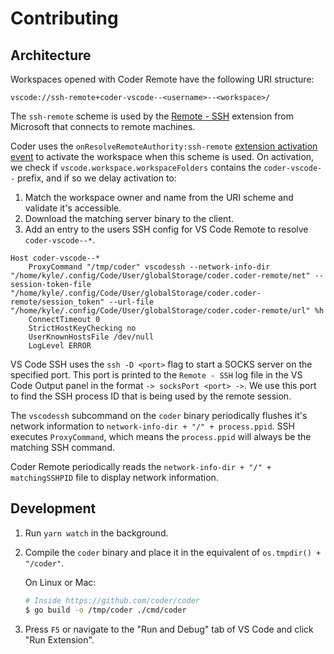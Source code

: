 # Contributing

## Architecture

Workspaces opened with Coder Remote have the following URI structure:

```text
vscode://ssh-remote+coder-vscode--<username>--<workspace>/
```

The `ssh-remote` scheme is used by the [Remote - SSH](https://marketplace.visualstudio.com/items?itemName=ms-vscode-remote.remote-ssh) extension from Microsoft that connects to remote machines.

Coder uses the `onResolveRemoteAuthority:ssh-remote` [extension activation event](https://code.visualstudio.com/api/references/activation-events) to activate the workspace when this scheme is used. On activation, we check if `vscode.workspace.workspaceFolders` contains the `coder-vscode--` prefix, and if so we delay activation to:

1. Match the workspace owner and name from the URI scheme and validate it's accessible.
2. Download the matching server binary to the client.
3. Add an entry to the users SSH config for VS Code Remote to resolve `coder-vscode--*`.

```text
Host coder-vscode--*
	ProxyCommand "/tmp/coder" vscodessh --network-info-dir "/home/kyle/.config/Code/User/globalStorage/coder.coder-remote/net" --session-token-file "/home/kyle/.config/Code/User/globalStorage/coder.coder-remote/session_token" --url-file "/home/kyle/.config/Code/User/globalStorage/coder.coder-remote/url" %h
	ConnectTimeout 0
	StrictHostKeyChecking no
	UserKnownHostsFile /dev/null
	LogLevel ERROR
```

VS Code SSH uses the `ssh -D <port>` flag to start a SOCKS server on the specified port. This port is printed to the `Remote - SSH` log file in the VS Code Output panel in the format `-> socksPort <port> ->`. We use this port to find the SSH process ID that is being used by the remote session.

The `vscodessh` subcommand on the `coder` binary periodically flushes it's network information to `network-info-dir + "/" + process.ppid`. SSH executes `ProxyCommand`, which means the `process.ppid` will always be the matching SSH command.

Coder Remote periodically reads the `network-info-dir + "/" + matchingSSHPID` file to display network information.

## Development

1. Run `yarn watch` in the background.
2. Compile the `coder` binary and place it in the equivalent of `os.tmpdir() + "/coder"`.

   On Linux or Mac:

   ```bash
   # Inside https://github.com/coder/coder
   $ go build -o /tmp/coder ./cmd/coder
   ```

3. Press `F5` or navigate to the "Run and Debug" tab of VS Code and click "Run Extension".
